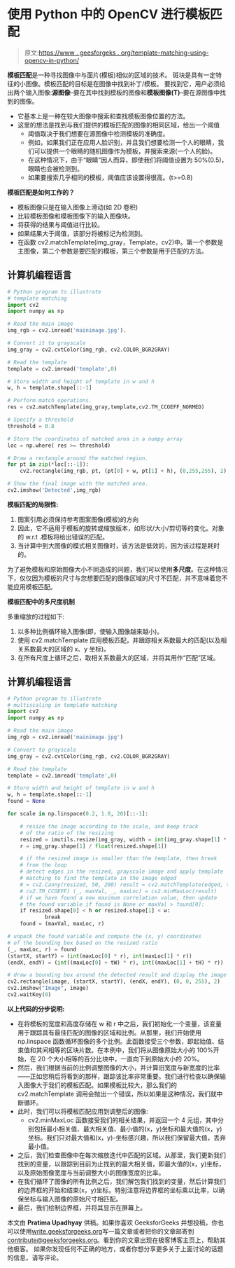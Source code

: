 # 使用 Python 中的 OpenCV 进行模板匹配

> 原文:[https://www . geesforgeks . org/template-matching-using-opencv-in-python/](https://www.geeksforgeeks.org/template-matching-using-opencv-in-python/)

**模板匹配**是一种寻找图像中与面片(模板)相似的区域的技术。
斑块是具有一定特征的小图像。模板匹配的目标是在图像中找到补丁/模板。
要找到它，用户必须给出两个输入图像:**源图像**–要在其中找到模板的图像和**模板图像(T)**–要在源图像中找到的图像。

*   它基本上是一种在较大图像中搜索和查找模板图像位置的方法。
*   这里的想法是找到与我们提供的模板匹配的图像的相同区域，给出一个阈值
    *   阈值取决于我们想要在源图像中检测模板的准确度。
    *   例如，如果我们正在应用人脸识别，并且我们想要检测一个人的眼睛，我们可以提供一个眼睛的随机图像作为模板，并搜索来源(一个人的脸)。
    *   在这种情况下，由于“眼睛”因人而异，即使我们将阈值设置为 50%(0.5)，眼睛也会被检测到。
    *   如果要搜索几乎相同的模板，阈值应该设置得很高。(t>=0.8)

**模板匹配是如何工作的？**

*   模板图像只是在输入图像上滑动(如 2D 卷积)
*   比较模板图像和模板图像下的输入图像块。
*   将获得的结果与阈值进行比较。
*   如果结果大于阈值，该部分将被标记为检测到。
*   在函数 cv2.matchTemplate(img_gray，Template，cv2)中。第一个参数是主图像，第二个参数是要匹配的模板，第三个参数是用于匹配的方法。

## 计算机编程语言

```py
# Python program to illustrate
# template matching
import cv2
import numpy as np

# Read the main image
img_rgb = cv2.imread('mainimage.jpg').

# Convert it to grayscale
img_gray = cv2.cvtColor(img_rgb, cv2.COLOR_BGR2GRAY)

# Read the template
template = cv2.imread('template',0)

# Store width and height of template in w and h
w, h = template.shape[::-1]

# Perform match operations.
res = cv2.matchTemplate(img_gray,template,cv2.TM_CCOEFF_NORMED)

# Specify a threshold
threshold = 0.8

# Store the coordinates of matched area in a numpy array
loc = np.where( res >= threshold)

# Draw a rectangle around the matched region.
for pt in zip(*loc[::-1]):
    cv2.rectangle(img_rgb, pt, (pt[0] + w, pt[1] + h), (0,255,255), 2)

# Show the final image with the matched area.
cv2.imshow('Detected',img_rgb)
```

**模板匹配的局限性:**

1.  图案引用必须保持参考图案图像(模板)的方向
2.  因此，它不适用于模板的旋转或缩放版本，如形状/大小/剪切等的变化。对象的 w.r.t .模板将给出错误的匹配。
3.  当计算中到大图像的模式相关图像时，该方法是低效的，因为该过程是耗时的。

为了避免模板和原始图像大小不同造成的问题，我们可以使用**多尺度**。在这种情况下，仅仅因为模板的尺寸与您想要匹配的图像区域的尺寸不匹配，并不意味着您不能应用模板匹配。

**模板匹配中的多尺度机制**

多重缩放的过程如下:

1.  以多种比例循环输入图像(即，使输入图像越来越小)。
2.  使用 cv2.matchTemplate 应用模板匹配，并跟踪相关系数最大的匹配(以及相关系数最大的区域的 x、y 坐标)。
3.  在所有尺度上循环之后，取相关系数最大的区域，并将其用作“匹配”区域。

## 计算机编程语言

```py
# Python program to illustrate
# multiscaling in template matching
import cv2
import numpy as np

# Read the main image
img_rgb = cv2.imread('mainimage.jpg')

# Convert to grayscale
img_gray = cv2.cvtColor(img_rgb, cv2.COLOR_BGR2GRAY)

# Read the template
template = cv2.imread('template',0)

# Store width and height of template in w and h
w, h = template.shape[::-1]
found = None

for scale in np.linspace(0.2, 1.0, 20)[::-1]:

    # resize the image according to the scale, and keep track
    # of the ratio of the resizing
    resized = imutils.resize(img_gray, width = int(img_gray.shape[1] * scale))
    r = img_gray.shape[1] / float(resized.shape[1])

    # if the resized image is smaller than the template, then break
    # from the loop
    # detect edges in the resized, grayscale image and apply template
    # matching to find the template in the image edged
    # = cv2.Canny(resized, 50, 200) result = cv2.matchTemplate(edged, template,
    # cv2.TM_CCOEFF) (_, maxVal, _, maxLoc) = cv2.minMaxLoc(result)
    # if we have found a new maximum correlation value, then update
    # the found variable if found is None or maxVal > found[0]:
    if resized.shape[0] < h or resized.shape[1] < w:
            break
    found = (maxVal, maxLoc, r)

# unpack the found variable and compute the (x, y) coordinates
# of the bounding box based on the resized ratio
(_, maxLoc, r) = found
(startX, startY) = (int(maxLoc[0] * r), int(maxLoc[1] * r))
(endX, endY) = (int((maxLoc[0] + tW) * r), int((maxLoc[1] + tH) * r))

# draw a bounding box around the detected result and display the image
cv2.rectangle(image, (startX, startY), (endX, endY), (0, 0, 255), 2)
cv2.imshow("Image", image)
cv2.waitKey(0)
```

**以上代码的分步说明:**

*   在将模板的宽度和高度存储在 w 和 r 中之后，我们初始化一个变量，该变量用于跟踪具有最佳匹配的图像的区域和比例。从那里，我们开始使用 np.linspace 函数循环图像的多个比例。此函数接受三个参数，即起始值、结束值和其间相等的区块片数。在本例中，我们将从图像原始大小的 100%开始，在 20 个大小相等的百分比块中，一直向下到原始大小的 20%。
*   然后，我们根据当前的比例调整图像的大小，并计算旧宽度与新宽度的比率——正如您稍后将看到的那样，跟踪该比率非常重要。我们进行检查以确保输入图像大于我们的模板匹配。如果模板比较大，那么我们的 cv2.matchTemplate 调用会抛出一个错误，所以如果是这种情况，我们就中断循环。
*   此时，我们可以将模板匹配应用到调整后的图像:
    *   cv2.minMaxLoc 函数接受我们的相关结果，并返回一个 4 元组，其中分别包括最小相关值、最大相关值、最小值的(x，y)坐标和最大值的(x，y)坐标。我们只对最大值和(x，y)-坐标感兴趣，所以我们保留最大值，丢弃最小值。
*   之后，我们检查图像中在每次缩放迭代中匹配的区域。从那里，我们更新我们找到的变量，以跟踪到目前为止找到的最大相关值，即最大值的(x，y)坐标，以及原始图像宽度与当前调整大小的图像宽度的比率。
*   在我们循环了图像的所有比例之后，我们解包我们找到的变量，然后计算我们的边界框的开始和结束(x，y)坐标。特别注意将边界框的坐标乘以比率，以确保坐标与输入图像的原始尺寸相匹配。
*   最后，我们绘制边界框，并将其显示在屏幕上。

本文由 **Pratima Upadhyay** 供稿。如果你喜欢 GeeksforGeeks 并想投稿，你也可以使用[write.geeksforgeeks.org](https://write.geeksforgeeks.org)写一篇文章或者把你的文章邮寄到 contribute@geeksforgeeks.org。看到你的文章出现在极客博客主页上，帮助其他极客。
如果你发现任何不正确的地方，或者你想分享更多关于上面讨论的话题的信息，请写评论。